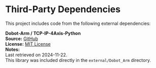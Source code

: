 # Third-Party Dependencies

This project includes code from the following external dependencies:

**Dobot-Arm / TCP-IP-4Axis-Python** \
**Source:** [GitHub](https://github.com/Dobot-Arm/TCP-IP-4Axis-Python/tree/main) \
**License:** [MIT License](https://github.com/Dobot-Arm/TCP-IP-4Axis-Python/blob/main/LICENSE) \
**Notes:** \
Last retrieved on 2024-11-22. \
This library was included directly in the `external/Dobot_Arm` directory.